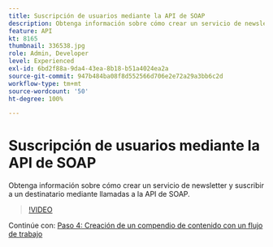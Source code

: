 ```yaml
---
title: Suscripción de usuarios mediante la API de SOAP
description: Obtenga información sobre cómo crear un servicio de newsletter y suscribir a un destinatario mediante llamadas a la API de SOAP.
feature: API
kt: 8165
thumbnail: 336538.jpg
role: Admin, Developer
level: Experienced
exl-id: 6bd2f88a-9da4-43ea-8b18-b51a4024ea2a
source-git-commit: 947b484ba08f8d552566d706e2e72a29a3bb6c2d
workflow-type: tm+mt
source-wordcount: '50'
ht-degree: 100%

---
```


# Suscripción de usuarios mediante la API de SOAP

Obtenga información sobre cómo crear un servicio de newsletter y suscribir a un destinatario mediante llamadas a la API de SOAP.

>[!VIDEO](https://video.tv.adobe.com/v/336538?quality=12)

Continúe con: [Paso 4: Creación de un compendio de contenido con un flujo de trabajo](/help/tutorial-use-soap-apis/create-article-alert-delivery-overview.md)
